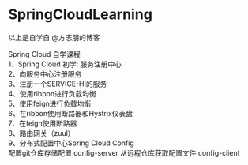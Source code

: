 # SpringCloudLearning

以上是自学自  @方志朋的博客

Spring Cloud 自学课程<br>
	1、Spring Cloud 初学: 服务注册中心<br>
	2、向服务中心注册服务<br>
	3、注册一个SERVICE-HI的服务<br>
	4、使用ribbon进行负载均衡<br>
	5、使用feign进行负载均衡<br>
	6、在ribbon使用断路器和Hystrix仪表盘<br>
	7、在feign使用断路器<br>
	8、路由网关（zuul）<br>
	9、分布式配置中心Spring Cloud Config<br>
		配置git仓库存储配置 config-server
		从远程仓库获取配置文件 config-client
